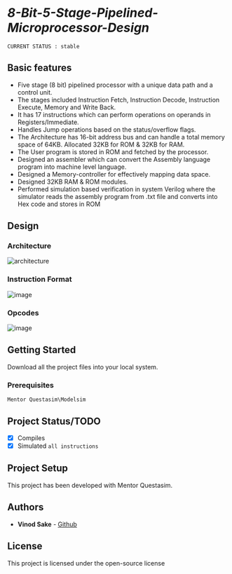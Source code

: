 # *8-Bit-5-Stage-Pipelined-Microprocessor-Design*

`CURRENT STATUS : stable`

## Basic features

* Five stage (8 bit) pipelined processor with a unique data path and a control unit. 
* The stages included Instruction Fetch, Instruction Decode, Instruction Execute, Memory and Write Back.
* It has 17 instructions which can perform operations on operands in Registers/Immediate.
* Handles Jump operations based on the status/overflow flags. 
* The Architecture has 16-bit address bus and can handle a total memory space of 64KB. Allocated 32KB for ROM & 32KB for RAM.
* The User program is stored in ROM and fetched by the processor.
* Designed an assembler which can convert the Assembly language program into machine level language.
* Designed a Memory-controller for effectively mapping data space. 
* Designed 32KB RAM & ROM modules.
* Performed simulation based verification in system Verilog where the simulator reads the assembly program from .txt file and converts into Hex code and stores in ROM

## Design

### Architecture

![architecture](https://cloud.githubusercontent.com/assets/18235088/24574795/06f78cba-164d-11e7-831c-959243be27b0.png)

### Instruction Format

![image](https://cloud.githubusercontent.com/assets/18235088/24574961/8cf2e8d0-164f-11e7-9f0a-70e03ff128c2.png)

### Opcodes

![image](https://cloud.githubusercontent.com/assets/18235088/24574966/a63ed7d6-164f-11e7-9098-9ea1dd53b27e.png)

## Getting Started

Download all the project files into your local system.

### Prerequisites

`Mentor Questasim\Modelsim`

## Project Status/TODO

- [x] Compiles
- [x] Simulated `all instructions`

## Project Setup

This project has been developed with Mentor Questasim.

## Authors

* **Vinod Sake** - [Github](https://github.com/vinodsake)

## License

This project is licensed under the open-source license

